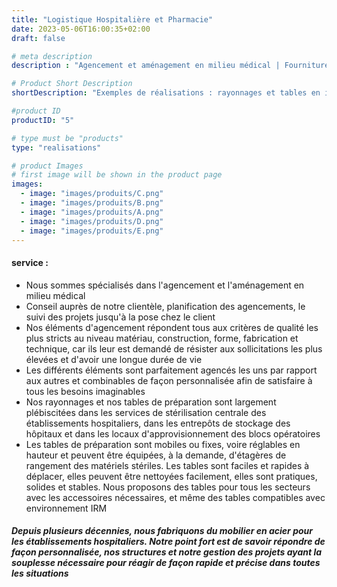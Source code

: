 ```yaml
---
title: "Logistique Hospitalière et Pharmacie"
date: 2023-05-06T16:00:35+02:00
draft: false

# meta description
description : "Agencement et aménagement en milieu médical | Fourniture d'équipements de stockage et de préparation"

# Product Short Description
shortDescription: "Exemples de réalisations : rayonnages et tables en inox"

#product ID
productID: "5"

# type must be "products"
type: "realisations"

# product Images
# first image will be shown in the product page
images:
  - image: "images/produits/C.png"
  - image: "images/produits/B.png"
  - image: "images/produits/A.png"
  - image: "images/produits/D.png"
  - image: "images/produits/E.png"
---
```


#### service :
* Nous sommes spécialisés dans l'agencement et l'aménagement en milieu médical
* Conseil auprès de notre clientèle, planification des agencements, le suivi des projets jusqu'à la pose chez le client
* Nos éléments d'agencement répondent tous aux critères de qualité les plus stricts au niveau matériau,
construction, forme, fabrication et technique, car ils leur est demandé de résister aux sollicitations les plus élevées et d'avoir une longue durée de vie
*  Les différents éléments sont parfaitement agencés les uns par rapport aux autres et combinables de façon personnalisée afin de satisfaire à tous les besoins imaginables
*  Nos rayonnages et nos tables de préparation sont largement plébiscitées dans les services de stérilisation centrale des établissements hospitaliers, dans les entrepôts de stockage des hôpitaux et dans les locaux d'approvisionnement des blocs opératoires
*  Les tables de préparation sont mobiles ou fixes, voire réglables en hauteur et peuvent être équipées, à la demande, d'étagères de rangement des matériels stériles. Les tables sont faciles et rapides à déplacer, elles peuvent être nettoyées facilement, elles sont pratiques, solides et stables. Nous proposons des tables pour tous les secteurs avec les accessoires nécessaires, et même des tables compatibles avec environnement IRM



##### Depuis plusieurs décennies, nous fabriquons du mobilier en acier pour les établissements hospitaliers. Notre point fort est de savoir répondre de façon personnalisée, nos structures et notre gestion des projets ayant la souplesse nécessaire pour réagir de façon rapide et précise dans toutes les situations
